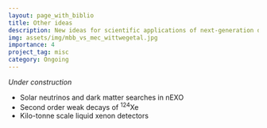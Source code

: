 ```yaml
---
layout: page_with_biblio
title: Other ideas
description: New ideas for scientific applications of next-generation detectors.
img: assets/img/mbb_vs_mec_wittwegetal.jpg
importance: 4
project_tag: misc
category: Ongoing
---
```


<i>Under construction</i>

<ul>
    <li>Solar neutrinos and dark matter searches in nEXO</li>
    <li>Second order weak decays of <sup>124</sup>Xe</li>
    <li>Kilo-tonne scale liquid xenon detectors</li>
</ul>
